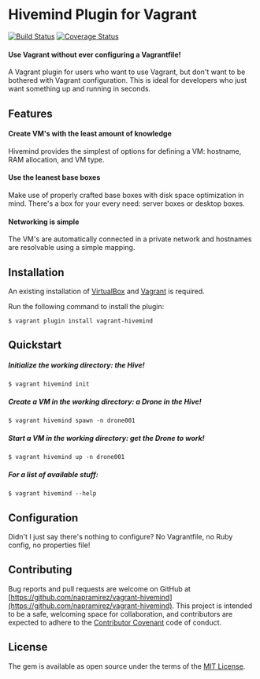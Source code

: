 # Hivemind Plugin for Vagrant

[![Build Status](https://travis-ci.org/napramirez/vagrant-hivemind.svg?branch=master)](https://travis-ci.org/napramirez/vagrant-hivemind)
[![Coverage Status](https://coveralls.io/repos/napramirez/vagrant-hivemind/badge.svg?branch=master&service=github)](https://coveralls.io/github/napramirez/vagrant-hivemind?branch=master)

#### Use Vagrant without ever configuring a Vagrantfile!

A Vagrant plugin for users who want to use Vagrant, but don't want to be bothered with Vagrant configuration. This is ideal for developers who just want something up and running in seconds.


## Features
#### Create VM's with the least amount of knowledge

Hivemind provides the simplest of options for defining a VM: hostname, RAM allocation, and VM type.

#### Use the leanest base boxes

Make use of properly crafted base boxes with disk space optimization in mind.  There's a box for your every need: server boxes or desktop boxes.

#### Networking is simple

The VM's are automatically connected in a private network and hostnames are resolvable using a simple mapping.

## Installation

An existing installation of [VirtualBox](https://www.virtualbox.org/) and [Vagrant](https://www.vagrantup.com/) is required.

Run the following command to install the plugin:

    $ vagrant plugin install vagrant-hivemind

## Quickstart

##### Initialize the working directory: *the Hive!*

    $ vagrant hivemind init

##### Create a VM in the working directory: *a Drone in the Hive!*

    $ vagrant hivemind spawn -n drone001

##### Start a VM in the working directory: *get the Drone to work!*

    $ vagrant hivemind up -n drone001

##### For a list of available stuff:

    $ vagrant hivemind --help

## Configuration

Didn't I just say there's nothing to configure? No Vagrantfile, no Ruby config, no properties file!

## Contributing

Bug reports and pull requests are welcome on GitHub at [https://github.com/napramirez/vagrant-hivemind](https://github.com/napramirez/vagrant-hivemind). This project is intended to be a safe, welcoming space for collaboration, and contributors are expected to adhere to the [Contributor Covenant](contributor-covenant.org) code of conduct.


## License

The gem is available as open source under the terms of the [MIT License](http://opensource.org/licenses/MIT).

